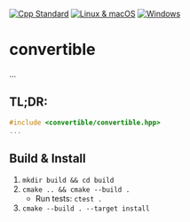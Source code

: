 [![Cpp Standard](https://img.shields.io/badge/C%2B%2B-17-blue.svg)](https://en.wikipedia.org/wiki/C%2B%2B17) [![Linux & macOS](https://travis-ci.com/helmesjo/convertible.svg?branch=master)](https://travis-ci.com/helmesjo/convertible) [![Windows](https://ci.appveyor.com/api/projects/status/f9vbeaxd8f2tq2hq?svg=true)](https://ci.appveyor.com/project/helmesjo/convertible)

# convertible
...
## TL;DR:
```c++
#include <convertible/convertible.hpp>
...
```

## Build & Install
1. `mkdir build && cd build`
2. `cmake .. && cmake --build .`
    - Run tests: `ctest .`
3. `cmake --build . --target install`
